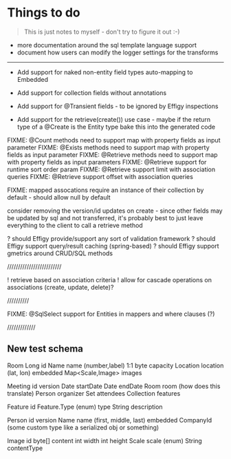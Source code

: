 
# Things to do

> This is just notes to myself - don't try to figure it out :-)

* more documentation around the sql template language support
* document how users can modify the logger settings for the transforms

---------------------------------------------

* Add support for naked non-entity field types auto-mapping to Embedded
* Add support for collection fields without annotations
* Add support for @Transient fields - to be ignored by Effigy inspections

* Add support for the retrieve(create()) use case - maybe if the return type of a @Create is the Entity type bake this into the generated code

FIXME: @Count methods need to support map with property fields as input parameter
FIXME: @Exists methods need to support map with property fields as input parameter
FIXME: @Retrieve methods need to support map with property fields as input parameters
FIXME: @Retrieve support for runtime sort order param
FIXME: @Retrieve support limit with association queries
FIXME: @Retrieve support offset with association queries

FIXME: mapped assocations require an instance of their collection by default - should allow null by default

consider removing the version/id updates on create - since other fields may be updated by sql and not transferred, it's probably best to just leave
everything to the client to call a retrieve method

? should Effigy provide/support any sort of validation framework
? should Effigy support query/result caching (spring-based)
? should Effigy support gmetrics around CRUD/SQL methods

/////////////////////////

! retrieve based on association criteria
! allow for cascade operations on associations (create, update, delete)?

//////////

FIXME: @SqlSelect support for Entities in mappers and where clauses (?)


/////////////

## New test schema

Room
    Long id
    Name name (number,label) 1:1
    byte capacity
    Location location (lat, lon) embedded
    Map<Scale,Image> images
    
Meeting
    id 
    version
    Date startDate
    Date endDate
    Room room (how does this translate)
    Person organizer
    Set<Person> attendees
    Collection<Feature> features
    
Feature
    id
    Feature.Type (enum) type
    String description
    
Person
    id
    version
    Name name (first, middle, last) embedded
    CompanyId (some custom type like a serialized obj or something)
    
Image
    id
    byte[] content
    int width
    int height
    Scale scale (enum)
    String contentType